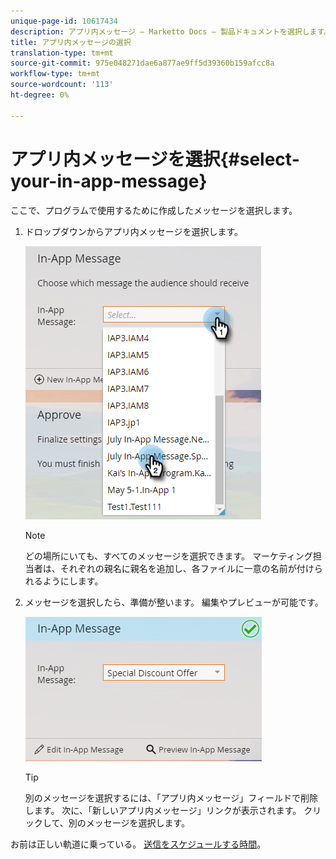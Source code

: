 ```yaml
---
unique-page-id: 10617434
description: アプリ内メッセージ — Marketto Docs — 製品ドキュメントを選択します。
title: アプリ内メッセージの選択
translation-type: tm+mt
source-git-commit: 975e048271dae6a877ae9ff5d39360b159afcc8a
workflow-type: tm+mt
source-wordcount: '113'
ht-degree: 0%

---
```



# アプリ内メッセージを選択{#select-your-in-app-message}

ここで、プログラムで使用するために作成したメッセージを選択します。

1. ドロップダウンからアプリ内メッセージを選択します。

   ![](assets/image2016-5-9-15-3a43-3a3.png)

   >[!NOTE]
   >
   >どの場所にいても、すべてのメッセージを選択できます。 マーケティング担当者は、それぞれの親名に親名を追加し、各ファイルに一意の名前が付けられるようにします。

1. メッセージを選択したら、準備が整います。 編集やプレビューが可能です。

   ![](assets/image2016-5-9-15-3a41-3a48.png)

   >[!TIP]
   >
   >別のメッセージを選択するには、「アプリ内メッセージ」フィールドで削除します。 次に、「新しいアプリ内メッセージ」リンクが表示されます。 クリックして、別のメッセージを選択します。

お前は正しい軌道に乗っている。 [送信をスケジュールする時間](/help/marketo/product-docs/mobile-marketing/in-app-messages/sending-your-in-app-message/schedule-your-in-app-message.md)。
